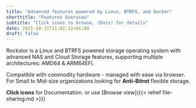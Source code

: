 ```yaml
---
title: "Advanced features powered by Linux, BTRFS, and Docker"
shorttitle: "Features Overview"
subtitle: "Click icons to browse, (Docs) for details"
date: 2021-10-15T11:02:11+01:00
draft: false
---
```


Rockstor is a Linux and BTRFS powered storage operating system with advanced NAS and Cloud Storage features, supporting
multiple architectures: AMD64 & ARM64EFI.
<!--more-->
Compatible with commodity hardware - managed with ease via browser.
For Small to Mid-size organizations looking for **Anti-Bitrot** flexible storage.

**Click icons** for Documentation. or use [Browse view]({{< relref file-sharing.md >}})
